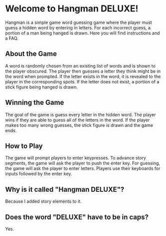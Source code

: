 <h1>Welcome to Hangman DELUXE!</h1>

Hangman is a simple game word guessing game where the player must guess a hidden word by entering in letters. For each incorrect guess, a
portion of a man being hanged is drawn. Here you will find instructions and a FAQ.

<h2>About the Game</h2>

A word is randomly chosen from an existing list of words and is shown to the player obscured. The player then guesses a
letter they think might be in the word when prompted. If the letter exists in the word, it is revealed to the player in
the corresponding spots. If the letter does not exist, a portion of a stick figure being hanged is drawn.

<h2>Winning the Game</h2>

The goal of the game is guess every letter in the hidden word. The player wins if they are able to guess all of the
letters in the word. If the player makes too many wrong guesses, the stick figure is drawn and the game ends.

<h2>How to Play</h2>

The game will prompt players to enter keypresses. To advance story segments, the game will ask the player to push the
enter key. For guessing, the game will ask the player to enter letters. Players use their keyboards for inputs followed
by the enter key.

<h2>Why is it called "Hangman DELUXE"?</h2>
Because I added story elements to it.

<h2>Does the word "DELUXE" have to be in caps?</h2>
Yes.